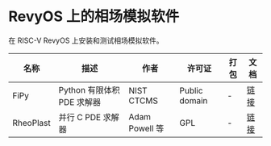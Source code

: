 # RevyOS 上的相场模拟软件

在 RISC-V RevyOS 上安装和测试相场模拟软件。

| 名称      | 描述                    | 作者             | 许可证       | 打包   | 文档 |
|-----------|-----------------------|------------------|--------------|--------|------|
| FiPy | Python 有限体积 PDE 求解器| NIST CTCMS         | Public domain | -        | [链接](./FiPy/README_zh.md)           |
| RheoPlast | 并行 C PDE 求解器         | Adam Powell 等 | GPL           | -      | [链接](./RheoPlast/README_zh.md)           |
